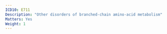 ```yaml
---
ICD10: E711
Description: "Other disorders of branched-chain amino-acid metabolism"
Matters: Yes
Weight: 1
---
```


